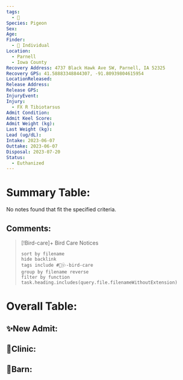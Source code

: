 ```yaml
---
tags:
  - 🦅
Species: Pigeon
Sex: 
Age: 
Finder:
  - 🧑 Individual
Location:
  - Parnell
  - Iowa County
Recovery Address: 4737 Black Hawk Ave SW, Parnell, IA 52325
Recovery GPS: 41.58883348844307, -91.80939804615954
LocationReleased: 
Release Address: 
Release GPS: 
InjuryEvent: 
Injury:
  - FX R Tibiotarsus
Admit Condition: 
Admit Keel Score: 
Admit Weight (kg): 
Last Weight (kg): 
Lead (ug/dL): 
Intake: 2023-06-07
Outtake: 2023-06-07
Disposal: 2023-07-20
Status:
  - Euthanized
---
```


# Summary Table:

<p><span><p dir="auto">No notes found that fit the specified criteria.</p></span></p>

## Comments:

> [!Bird-care]+ Bird Care Notices
>   ```tasks 
>   sort by filename
>   hide backlink
>   tags include #🦅🩺-bird-care 
>   group by filename reverse
>   filter by function task.heading.includes(query.file.filenameWithoutExtension)
>   ```

# Overall Table:

## ✨New Admit:



## 🏥Clinic:



## 🏡Barn:


